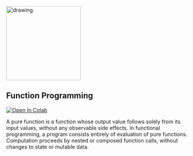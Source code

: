 <img src="python.png" alt="drawing" width="200"/>

## Function Programming



<a target="_blank" href="https://colab.research.google.com/github/antonioGoncalves64/ML/blob/main/LabFunctionalProgramming.ipynb">
  <img src="https://colab.research.google.com/assets/colab-badge.svg" alt="Open In Colab"/>
</a>


A pure function is a function whose output value follows solely from its input values, without any observable side effects. In functional programming, a program consists entirely of evaluation of pure functions. Computation proceeds by nested or composed function calls, without changes to state or mutable data.

